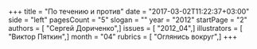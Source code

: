 +++
title = "По течению и против"
date = "2017-03-02T11:22:37+03:00"
side = "left"
pagesCount = "5"
slogan = ""
year = "2012"
startPage = "2"
authors = [ "Сергей Дориченко",]
issues = [ "2012_04",]
illustrators = [ "Виктор Пяткин",]
month = "04"
rubrics = [ "Оглянись вокруг",]
+++
